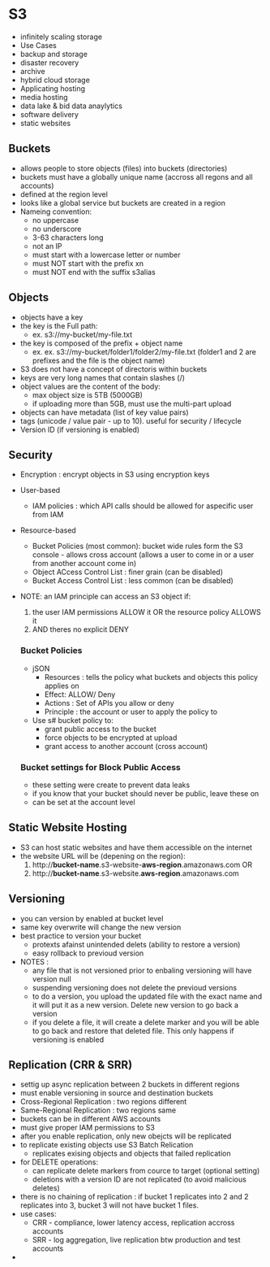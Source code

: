 # S3
 - infinitely scaling storage
 - Use Cases
  - backup and storage
  - disaster recovery
  - archive
  - hybrid cloud storage
  - Applicating hosting
  - media hosting
  - data lake & bid data anaylytics
  - software delivery
  - static websites

  ## Buckets
  - allows people to store objects (files) into buckets (directories)
  - buckets must have a globally unique name (accross all regons and all accounts)
  - defined at the region level
  - looks like a global service but buckets are created in a region
  - Nameing convention:
    - no uppercase
    - no underscore
    - 3-63 characters long
    - not an IP
    - must start with a lowercase letter or number
    - must NOT start with the prefix xn
    - must NOT end with the suffix s3alias
   
  ## Objects
  - objects have a key
  - the key is the Full path:
    - ex. s3://my-bucket/my-file.txt
  - the key is composed of the prefix + object name
    - ex. ex. s3://my-bucket/folder1/folder2/my-file.txt (folder1 and 2 are prefixes and the file is the object name)
  - S3 does not have a concept of directoris within buckets
  - keys are very long names that contain slashes (/)
  - object values are the content of the body:
    - max object size is 5TB (5000GB)
    - if uploading more than 5GB, must use the multi-part upload
  - objects can have metadata (list of key value pairs)
  - tags (unicode / value pair - up to 10). useful for security / lifecycle
  - Version ID (if versioning is enabled)

  ## Security
   - Encryption : encrypt objects in S3 using encryption keys
   - User-based
     - IAM policies : which API calls should be allowed for aspecific user from IAM
   - Resource-based
     - Bucket Policies (most common): bucket wide rules form the S3 console - allows cross account (allows a user to come in or a user from another account come in)
     - Object ACcess Control List : finer grain (can be disabled)
     - Bucket Access Control List : less common (can be disabled)
   - NOTE: an IAM principle can access an S3 object if:
     1. the user IAM permissions ALLOW it OR the resource policy ALLOWS it
     2. AND theres no explicit DENY
    
     ### Bucket Policies
      - jSON
        - Resources : tells the policy what buckets and objects this policy applies on
        - Effect: ALLOW/ Deny
        - Actions : Set of APIs you allow or deny
        - Principle : the account or user to apply the policy to
      - Use s# bucket policy to:
        - grant public access to the bucket
        - force objects to be encrypted at upload
        - grant access to another account (cross account)
       
      ### Bucket settings for Block Public Access
       - these setting were create to prevent data leaks
       - if you know that your bucket should never be public, leave these on
       - can be set at the account level

 ## Static Website Hosting
  - S3 can host static websites and have them accessible on the internet
  - the website URL will be (depening on the region):
    1. http://**bucket-name**.s3-website-**aws-region**.amazonaws.com OR
    2. http://**bucket-name**.s3-website.**aws-region**.amazonaws.com
   
 ## Versioning
  - you can version by enabled at bucket level
  - same key overwrite will change the new version
  - best practice to version your bucket
    - protexts afainst unintended delets (ability to restore a version)
    - easy rollback to previoud version
  - NOTES :
    - any file that is not versioned prior to enbaling versioning will have version null
    - suspending versioning does not delete the previoud versions
    - to do a version, you upload the updated file with the exact name and it will put it as a new version. Delete new version to go back a version
    - if you delete a file, it will create a delete marker and you will be able to go back and restore that deleted file. This only happens if versioning is enabled
   
  ## Replication (CRR & SRR)
   - settig up async replication between 2 buckets in different regions
   - must enable versioning in source and destination buckets
   - Cross-Regional Replication : two regions different
   - Same-Regional Replication : two regions same
   - buckets can be in different AWS accounts
   - must give proper IAM permissions to S3
   - after you enable replication, only new obejcts will be replicated
   - to replicate existing objects use S3 Batch Relication
     - replicates exising objects and objects that failed replication
   - for DELETE operations:
     - can replicate delete markers from cource to target (optional setting)
     - deletions with a version ID are not replicated (to avoid malicious deletes)
   -  there is no chaining of replication : if bucket 1 replicates into 2 and 2 replicates into 3, bucket 3 will not have bucket 1 files.
   - use cases:
     - CRR - compliance, lower latency access, replication accross accounts
     - SRR - log aggregation, live replication btw production and test accounts
   - 
 

  
    


















